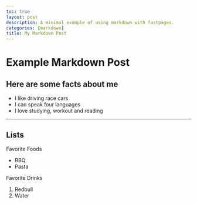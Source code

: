 ```yaml
---
toc: true
layout: post
description: A minimal example of using markdown with fastpages.
categories: [markdown]
title: My Markdown Post
---
```

# Example Markdown Post

## Here are some facts about me 
- I like driving race cars
- I can speak four languages
- I love studying, workout and reading

---

## Lists

Favorite Foods

- BBQ
- Pasta

Favorite Drinks

1. Redbull
1. Water



